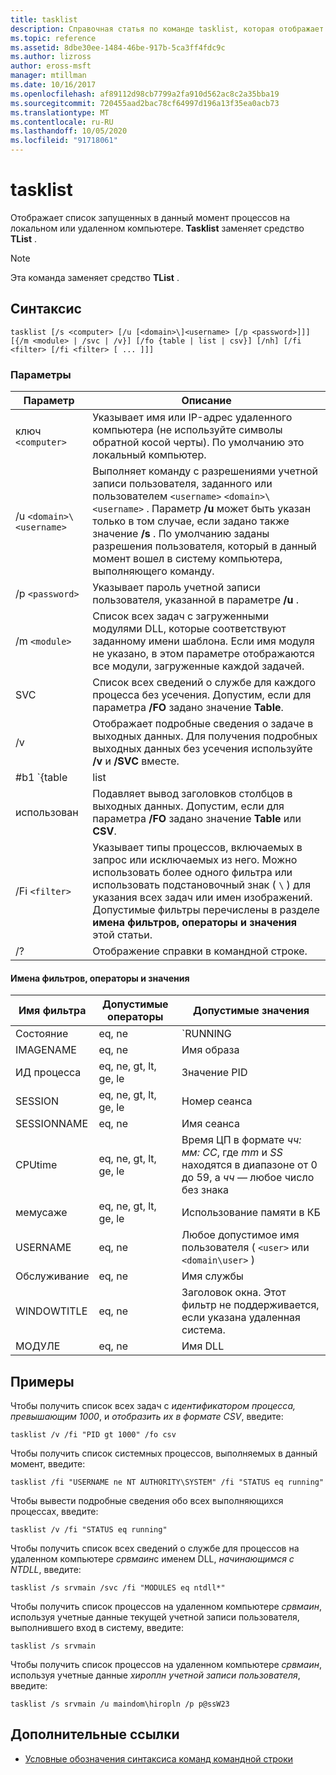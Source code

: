 ```yaml
---
title: tasklist
description: Справочная статья по команде tasklist, которая отображает список процессов, запущенных на локальном или удаленном компьютере.
ms.topic: reference
ms.assetid: 8dbe30ee-1484-46be-917b-5ca3ff4fdc9c
ms.author: lizross
author: eross-msft
manager: mtillman
ms.date: 10/16/2017
ms.openlocfilehash: af89112d98cb7799a2fa910d562ac8c2a35bba19
ms.sourcegitcommit: 720455aad2bac78cf64997d196a13f35ea0acb73
ms.translationtype: MT
ms.contentlocale: ru-RU
ms.lasthandoff: 10/05/2020
ms.locfileid: "91718061"
---
```

# <a name="tasklist"></a>tasklist

Отображает список запущенных в данный момент процессов на локальном или удаленном компьютере. **Tasklist** заменяет средство **TList** .

> [!NOTE]
> Эта команда заменяет средство **TList** .

## <a name="syntax"></a>Синтаксис

```
tasklist [/s <computer> [/u [<domain>\]<username> [/p <password>]]] [{/m <module> | /svc | /v}] [/fo {table | list | csv}] [/nh] [/fi <filter> [/fi <filter> [ ... ]]]
```

### <a name="parameters"></a>Параметры

| Параметр | Описание |
|--|--|
| ключ `<computer>` | Указывает имя или IP-адрес удаленного компьютера (не используйте символы обратной косой черты). По умолчанию это локальный компьютер. |
| /u `<domain>\<username>` | Выполняет команду с разрешениями учетной записи пользователя, заданного или пользователем `<username>` `<domain>\<username>` . Параметр **/u** может быть указан только в том случае, если задано также значение **/s** . По умолчанию заданы разрешения пользователя, который в данный момент вошел в систему компьютера, выполняющего команду. |
| /p `<password>` | Указывает пароль учетной записи пользователя, указанной в параметре **/u** . |
| /m `<module>` | Список всех задач с загруженными модулями DLL, которые соответствуют заданному имени шаблона. Если имя модуля не указано, в этом параметре отображаются все модули, загруженные каждой задачей. |
| SVC | Список всех сведений о службе для каждого процесса без усечения. Допустим, если для параметра **/FO** задано значение **Table**. |
| /v | Отображает подробные сведения о задаче в выходных данных. Для получения подробных выходных данных без усечения используйте **/v** и **/SVC** вместе. |
| #b1 `{table | list | csv}` | Указывает формат, используемый для выходных данных. Допустимые значения: **Table**, **List**и **CSV**. Формат выходных данных по умолчанию — **Table**. |
| использован | Подавляет вывод заголовков столбцов в выходных данных. Допустим, если для параметра **/FO** задано значение **Table** или **CSV**. |
| /Fi `<filter>` | Указывает типы процессов, включаемых в запрос или исключаемых из него. Можно использовать более одного фильтра или использовать подстановочный знак ( `\` ) для указания всех задач или имен изображений. Допустимые фильтры перечислены в разделе **имена фильтров, операторы и значения** этой статьи.  |
| /? | Отображение справки в командной строке. |

#### <a name="filter-names-operators-and-values"></a>Имена фильтров, операторы и значения

| Имя фильтра | Допустимые операторы | Допустимые значения |
|--|--|--|
| Состояние | eq, ne | `RUNNING | NOT RESPONDING | UNKNOWN`. Этот фильтр не поддерживается, если указана удаленная система. |
| IMAGENAME | eq, ne | Имя образа |
| ИД процесса | eq, ne, gt, lt, ge, le | Значение PID |
| SESSION | eq, ne, gt, lt, ge, le | Номер сеанса |
| SESSIONNAME | eq, ne | Имя сеанса |
| CPUtime | eq, ne, gt, lt, ge, le | Время ЦП в формате *чч: мм: СС*, где *mm* и *SS* находятся в диапазоне от 0 до 59, а *чч* — любое число без знака |
| мемусаже | eq, ne, gt, lt, ge, le | Использование памяти в КБ |
| USERNAME | eq, ne | Любое допустимое имя пользователя ( `<user>` или `<domain\user>` ) |
| Обслуживание | eq, ne | Имя службы |
| WINDOWTITLE | eq, ne | Заголовок окна. Этот фильтр не поддерживается, если указана удаленная система. |
| МОДУЛЕ | eq, ne | Имя DLL |

## <a name="examples"></a>Примеры

Чтобы получить список всех задач с *идентификатором процесса, превышающим 1000*, и *отобразить их в формате CSV*, введите:

```
tasklist /v /fi "PID gt 1000" /fo csv
```

Чтобы получить список системных процессов, выполняемых в данный момент, введите:

```
tasklist /fi "USERNAME ne NT AUTHORITY\SYSTEM" /fi "STATUS eq running"
```

Чтобы вывести подробные сведения обо всех выполняющихся процессах, введите:

```
tasklist /v /fi "STATUS eq running"
```

Чтобы получить список всех сведений о службе для процессов на удаленном компьютере *срвмаин*с именем DLL, *начинающимся с NTDLL*, введите:

```
tasklist /s srvmain /svc /fi "MODULES eq ntdll*"
```

Чтобы получить список процессов на удаленном компьютере *срвмаин*, используя учетные данные текущей учетной записи пользователя, выполнившего вход в систему, введите:

```
tasklist /s srvmain
```

Чтобы получить список процессов на удаленном компьютере *срвмаин*, используя учетные данные *хироплн учетной записи пользователя*, введите:

```
tasklist /s srvmain /u maindom\hiropln /p p@ssW23
```

## <a name="additional-references"></a>Дополнительные ссылки

- [Условные обозначения синтаксиса команд командной строки](command-line-syntax-key.md)
